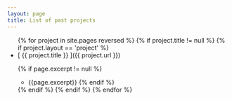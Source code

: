 ```yaml
---
layout: page
title: List of past projects
---
```


<ul>
{% for project in site.pages reversed %}
 {% if project.title != null %}
  {% if project.layout == 'project' %}
   <li> 
   [ {{ project.title }} ]({{ project.url }})
   
   {% if page.excerpt != null %}
   -  {{page.excerpt}} 
   {% endif %}
   </li>
  {% endif %}
 {% endif %}
{% endfor %}
</ul>